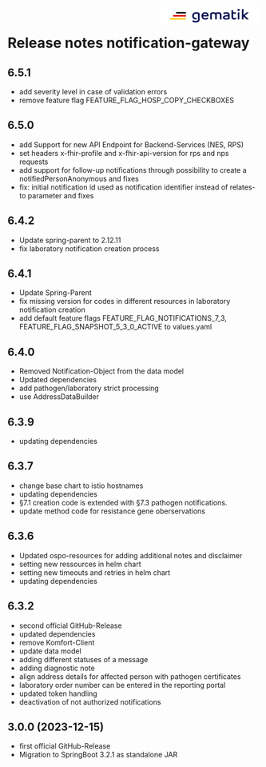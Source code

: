<img align="right" width="200" height="37" src="media/Gematik_Logo_Flag.png"/> <br/>

# Release notes notification-gateway

### 

## 6.5.1
- add severity level in case of validation errors
- remove feature flag FEATURE_FLAG_HOSP_COPY_CHECKBOXES

## 6.5.0
- add Support for new API Endpoint for Backend-Services (NES, RPS)
- set headers x-fhir-profile and x-fhir-api-version for rps and nps requests
- add support for follow-up notifications through possibility to create a notifiedPersonAnonymous and fixes
- fix: initial notification id used as notification identifier instead of
  relates-to parameter and fixes
 
## 6.4.2
- Update spring-parent to 2.12.11
- fix laboratory notification creation process

## 6.4.1
- Update Spring-Parent 
- fix missing version for codes in different resources in laboratory notification creation
- add default feature flags FEATURE_FLAG_NOTIFICATIONS_7_3, FEATURE_FLAG_SNAPSHOT_5_3_0_ACTIVE to values.yaml

## 6.4.0
- Removed Notification-Object from the data model
- Updated dependencies
- add pathogen/laboratory strict processing
- use AddressDataBuilder 

## 6.3.9
- updating dependencies

## 6.3.7
- change base chart to istio hostnames
- updating dependencies
- §7.1 creation code is extended with §7.3 pathogen notifications.
- update method code for resistance gene oberservations

## 6.3.6
- Updated ospo-resources for adding additional notes and disclaimer
- setting new ressources in helm chart
- setting new timeouts and retries in helm chart
- updating dependencies

## 6.3.2
- second official GitHub-Release
- updated dependencies
- remove Komfort-Client
- update data model
- adding  different statuses of a message
- adding diagnostic note
- align address details for affected person with pathogen certificates
- laboratory order number can be entered in the reporting portal
- updated token handling
- deactivation of not authorized notifications


## 3.0.0 (2023-12-15)
- first official GitHub-Release
- Migration to SpringBoot 3.2.1 as standalone JAR
